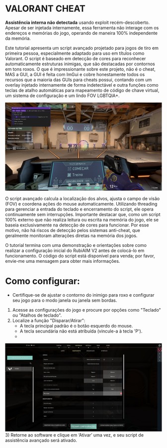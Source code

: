 # VALORANT CHEAT 
**Assistência interna não detectada** usando exploit recém-descoberto.
Apesar de ser injetada internamente, essa ferramenta não interage com os endereços e memórias do jogo, operando de maneira 100% independente da memória.

Este tutorial apresenta um script avançado projetado para jogos de tiro em primeira pessoa, especialmente adaptado para uso em títulos como Valorant. O script é baseado em detecção de cores para reconhecer automaticamente estruturas inimigas, que são destacadas por contornos em tons roxos. O que é impressionante sobre este projeto, não é o cheat, MAS a GUI, a GUI é feita com ImGui e cobre honestamente todos os recursos que a maioria das GUIs para cheats possui, contando com um overlay injetado internamente de forma indetectável e outra funções como teclas de atalho automáticas para mapeamento de código de chave virtual, um sistema de configuração e um lindo FOV LGBTQIA+.
  
![preview](RubiV2.png) 

O script avançado calcula a localização dos alvos, ajusta o campo de visão (FOV) e coordena ações do mouse automaticamente. Utilizando threading para gerenciar a entrada do teclado e encerramento do script, ele opera continuamente sem interrupções. Importante destacar que, como um script 100% externo que não realiza leitura ou escrita na memória do jogo, ele se baseia exclusivamente na detecção de cores para funcionar. Por esse motivo, não há riscos de detecção pelos sistemas anti-cheat, que geralmente monitoram alterações diretas na memória dos jogos.

O tutorial termina com uma demonstração e orientações sobre como realizar a configuração inicial do RubiAIM V2 antes de colocá-lo em funcionamento. O código do script está disponível para venda; por favor, envie-me uma mensagem para obter mais informações.
 
# Como configurar:
- Certifique-se de ajustar o contorno do inimigo para roxo e configurar seu jogo para o modo janela ou janela sem bordas.
1) Acesse as configurações do jogo e procure por opções como "Teclado" ou "Atalhos de teclado".
2) Localize a função "Disparar/Atirar":
    - A tecla principal padrão é o botão esquerdo do mouse.
    - A tecla secundária não está atribuída (vincule-a à tecla 'P').
    - 
![preview](P.png) 
3) Retorne ao software e clique em ‘Ativar’ uma vez, e seu script de assistência avançado será ativado.
